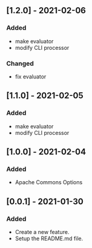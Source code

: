 
## [1.2.0] - 2021-02-06
### Added
- make evaluator
- modify CLI processor
### Changed
- fix evaluator

## [1.1.0] - 2021-02-05
### Added
- make evaluator
- modify CLI processor

## [1.0.0] - 2021-02-04
### Added
- Apache Commons Options

## [0.0.1] - 2021-01-30
### Added
- Create a new feature.
- Setup the README.md file.
